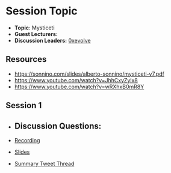 # Session Topic

- **Topic**: Mysticeti
- **Guest Lecturers:**
- **Discussion Leaders:** [0xevolve](https://x.com/0xevolve)

## Resources
- https://sonnino.com/slides/alberto-sonnino/mysticeti-v7.pdf
- https://www.youtube.com/watch?v=JhhCxyZylx8
- https://www.youtube.com/watch?v=wRXhxB0mR8Y

## Session 1

- Discussion Questions:
  - 

- [Recording]()
- [Slides]()
- [Summary Tweet Thread]()

